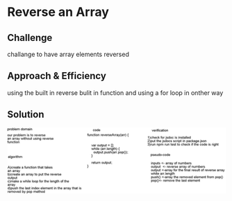 # Reverse an Array
## Challenge

challange to have array elements reversed

## Approach & Efficiency

using the built in reverse bulit in function and using a for loop in onther way
## Solution
![reverse](assets/array-reverse.png)
